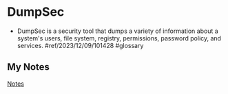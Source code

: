 # DumpSec
- DumpSec is a security tool that dumps a variety of information about a system's users, file system, registry, permissions, password policy, and services. #ref/2023/12/09/101428 #glossary 
## My Notes
[Notes](mynotes/dump-sec-notes.md)
